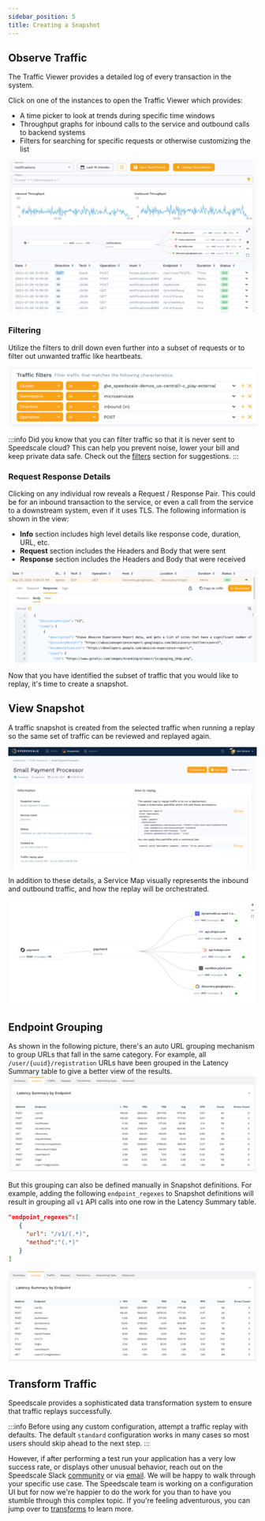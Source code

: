 ```yaml
---
sidebar_position: 5
title: Creating a Snapshot
---
```


## Observe Traffic

The Traffic Viewer provides a detailed log of every transaction in the system.

Click on one of the instances to open the Traffic Viewer which provides:

* A time picker to look at trends during specific time windows
* Throughput graphs for inbound calls to the service and outbound calls to backend systems
* Filters for searching for specific requests or otherwise customizing the list

![Traffic Viewer](./observe-traffic-viewer.png)

### Filtering <a href="#analyze-steps" id="analyze-steps"></a>

Utilize the filters to drill down even further into a subset of requests or to filter out unwanted traffic like heartbeats.

![Filters](./select-filters.png)

:::info
Did you know that you can filter traffic so that it is never sent to Speedscale cloud? This can help you prevent noise, lower your bill and keep private data safe. Check out the [filters](../../reference/filters) section for suggestions.
:::

### Request Response Details <a href="#overview" id="overview"></a>

Clicking on any individual row reveals a Request / Response Pair. This could be for an inbound transaction to the service,
or even a call from the service to a downstream system, even if it uses TLS. The following information is shown in the view:

* **Info** section includes high level details like response code, duration, URL, etc.
* **Request** section includes the Headers and Body that were sent
* **Response** section includes the Headers and Body that were received

![Request Response Pair](../observe-rrpair.png)

Now that you have identified the subset of traffic that you would like to replay, it's time to create a snapshot.

## View Snapshot

A traffic snapshot is created from the selected traffic when running a replay so the same set of traffic can be reviewed and replayed again.

![Snapshot](./snapshot.png)

In addition to these details, a Service Map visually represents the inbound and outbound traffic, and how the replay will be orchestrated.

![Service Map](../select-service-map.png)

## Endpoint Grouping
As shown in the following picture, there's an auto URL grouping mechanism to group URLs that fall in the same category. For example, all `/user/{uuid}/registration` URLs have been grouped in the Latency Summary table to give a better view of the results.
![Auto Endpoint Grouping](../Auto-Endpoint-Grouping.png)

But this grouping can also be defined manually in Snapshot definitions. For example, adding the following `endpoint_regexes` to Snapshot definitions will result in grouping all `v1` API calls into one row in the Latency Summary table.
```json
"endpoint_regexes":[
   {
     "url": "/v1/(.*)",
     "method":"(.*)"
   }
]
```
![Endpoint Grouping](../Endpoint-Grouping.png)


## Transform Traffic

Speedscale provides a sophisticated data transformation system to ensure that traffic replays successfully.

:::info
Before using any custom configuration, attempt a traffic replay with defaults. The default `standard` configuration works in many cases so most users should skip ahead to the next step.
:::

However, if after performing a test run your application has a very low success rate, or displays other unusual behavior, reach out on the Speedscale Slack [community](https://slack.speedscale.com) or via [email](mailto:support@speedscale.com). We will be happy to walk through your specific use case. The Speedscale team is working on a configuration UI but for now we're happier to do the work for you than to have you stumble through this complex topic. If you're feeling adventurous, you can jump over to [transforms](../reference/transform-traffic/README.md) to learn more.
